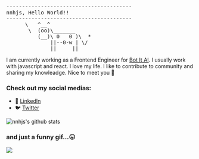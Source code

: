 
<pre>
----------------------------------------
<span>nnhjs, Hello World!!</span>
----------------------------------------
      \   ^__^
       \  (oo)\_______
          (__)\ 0   0 )\  *
              ||--0-w | \/
              ||     ||
</pre>

I am currently working as a Frontend Engineer for [Bot It AI](https://bot-it.ai/). I usually work with javascript and react. I love my life. I like to contribute to community and sharing my knowleadge. Nice to meet you 👋

### Check out my social medias:

- 🔗 [LinkedIn](https://www.linkedin.com/in/nnhungjs/)
- 🐦 [Twitter](https://twitter.com/nnhungjs)

![nnhjs's github stats](https://github-readme-stats.vercel.app/api?username=nnhjs&show_icons=true)

### and just a funny gif...😛
![](https://media.giphy.com/media/13GIgrGdslD9oQ/giphy.gif)
